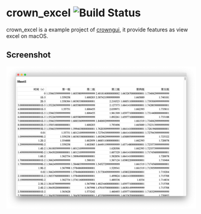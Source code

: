 # crown_excel  ![Build Status](https://github.com/bung87/crown_excel/workflows/Build/badge.svg)  

crown_excel is a example project of [crowngui](https://github.com/bung87/crowngui), it provide features as view excel on macOS.  

## Screenshot  

![Screenshot](Screenshot.png)